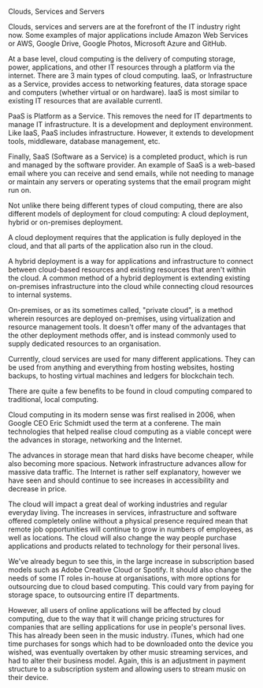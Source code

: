 Clouds, Services and Servers

Clouds, services and servers are at the forefront of the IT industry right now. Some examples of major applications include Amazon Web Services  or AWS, Google Drive, Google Photos, Microsoft Azure and GitHub.

At a base level, cloud computing is the delivery of computing storage, power, applications, and other IT resources through a platform via the internet. There are 3 main types of cloud computing. IaaS, or Infrastructure as a Service, provides access to networking features, data storage space and computers (whether virtual or on hardware). IaaS is most similar to existing IT resources that are available currentl.

PaaS is Platform as a Service. This removes the need for IT departments to manage IT infrastructure. It is a development and deployment environment. Like IaaS, PaaS includes infrastructure. However, it extends to development tools, middleware, database management, etc.

Finally, SaaS (Software as a Service) is a completed product, which is run and managed by the software provider. An example of SaaS is a web-based email where you can receive and send emails, while not needing to manage or maintain any servers or operating systems that the email program might run on.

Not unlike there being different types of cloud computing, there are also different models of deployment for cloud computing: A cloud deployment, hybrid or on-premises deployment.

A cloud deployment requires that the application is fully deployed in the cloud, and that all parts of the application also run in the cloud.

A hybrid deployment is a way for applications and infrastructure to connect between cloud-based resources and existing resources that aren't within the cloud. A common method of a hybrid deployment is extending existing on-premises infrastructure into the cloud while connecting cloud resources to internal systems.

On-premises, or as its sometimes called, "private cloud", is a method wherein resources are deployed on-premises, using virtualization and resource management tools. It doesn't offer many of the advantages that the other deployment methods offer, and is instead commonly used to supply dedicated resources to an organisation.

Currently, cloud services are used for many different applications. They can be used from anything and everything from hosting websites, hosting backups, to hosting virtual machines and ledgers for blockchain tech.

There are quite a few benefits to be found in cloud computing compared to traditional, local computing.

Cloud computing in its modern sense was first realised in 2006, when Google CEO Eric Schmidt used the term at a conferene. The main technologies that helped realise cloud computing as a viable concept were the advances in storage, networking and the Internet.

The advances in storage mean that hard disks have become cheaper, while also becoming more spacious. Network infrastructure advances allow for massive data traffic. The Internet is rather self explanatory, however we have seen and should continue to see increases in accessibility and decrease in price.

The cloud will impact a great deal of working industries and regular everyday living. The increases in services, infrastructure and software offered completely online without a physical presence required mean that remote job opportunities will continue to grow in numbers of employees, as well as locations. The cloud will also change the way people purchase applications and products related to technology for their personal lives.

We've already begun to see this, in the large increase in subscription based models such as Adobe Creative Cloud or Spotify. It should also change the needs of some IT roles in-house at organisations, with more options for outsourcing due to cloud based computing. This could vary from paying for storage space, to outsourcing entire IT departments.

However, all users of online applications will be affected by cloud computing, due to the way that it will change pricing structures for companies that are selling applications for use in people's personal lives. This has already been seen in the music industry. iTunes, which had one time purchases for songs which had to be downloaded onto the device you wished, was eventually overtaken by other music streaming services, and had to alter their business model. Again, this is an adjustment in payment structure to a subscription system and allowing users to stream music on their device.
